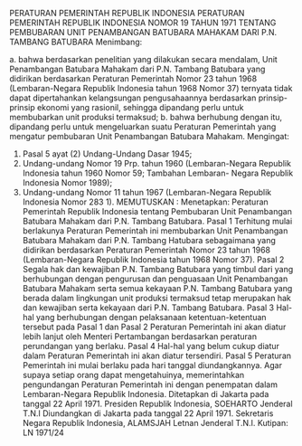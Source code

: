  PERATURAN PEMERINTAH REPUBLIK INDONESIA PERATURAN PEMERINTAH REPUBLIK INDONESIA NOMOR 19 TAHUN 1971 TENTANG PEMBUBARAN UNIT PENAMBANGAN BATUBARA MAHAKAM DARI P.N. TAMBANG BATUBARA
Menimbang:

a. bahwa berdasarkan penelitian yang dilakukan secara mendalam, Unit Penambangan Batubara Mahakam dari P.N. Tambang Batubara yang didirikan berdasarkan Peraturan Pemerintah Nomor 23 tahun 1968 (Lembaran-Negara Republik Indonesia tahun 1968 Nomor 37) ternyata tidak dapat dipertahankan kelangsungan pengusahaannya berdasarkan prinsip-prinsip ekonomi yang rasionil, sehingga dipandang perlu untuk membubarkan unit produksi termaksud;
b. bahwa berhubung dengan itu, dipandang perlu untuk mengeluarkan suatu Peraturan Pemerintah yang mengatur pembubaran Unit Penambangan Batubara Mahakam.
Mengingat:

1. Pasal 5 ayat (2) Undang-Undang Dasar 1945;
2. Undang-undang Nomor 19 Prp. tahun 1960 (Lembaran-Negara Republik Indonesia tahun 1960 Nomor 59; Tambahan Lembaran- Negara Republik Indonesia Nomor 1989);
3. Undang-undang Nomor 11 tahun 1967 (Lembaran-Negara Republik Indonesia Nomor 283 1).
MEMUTUSKAN :
 Menetapkan: Peraturan Pemerintah Republik Indonesia tentang Pembubaran Unit Penambangan Batubara Mahakam dari P.N. Tambang Batubara. Pasal 1 Terhitung mulai berlakunya Peraturan Pemerintah ini membubarkan Unit Penambangan Batubara Mahakam dari P.N. Tambang Hatubara sebagaimana yang didirikan berdasarkan Peraturan Pemerintah Nomor 23 tahun 1968 (Lembaran-Negara Republik Indonesia tahun 1968 Nomor 37). Pasal 2 Segala hak dan kewajiban P.N. Tambang Batubara yang timbul dari yang berhubungan dengan pengurusan dan penguasaan Unit Penambangan Batubara Mahakam serta semua kekayaan P.N. Tambang Batubara yang berada dalam lingkungan unit produksi termaksud tetap merupakan hak dan kewajiban serta kekayaan dari P.N. Tambang Batubara. Pasal 3 Hal-hal yang berhubungan dengan pelaksanaan ketentuan-ketentuan tersebut pada Pasal 1 dan Pasal 2 Peraturan Pemerintah ini akan diatur lebih lanjut oleh Menteri Pertambangan berdasarkan peraturan perundangan yang berlaku.
Pasal 4
Hal-hal yang belum cukup diatur dalam Peraturan Pemerintah ini akan diatur tersendiri. Pasal 5 Peraturan Pemerintah ini mulai berlaku pada hari tanggal diundangkannya. Agar supaya setiap orang dapat mengetahuinya, memerintahkan pengundangan Peraturan Pemerintah ini dengan penempatan dalam Lembaran-Negara Republik Indonesia. Ditetapkan di Jakarta pada tanggal 22 April 1971. Presiden Republik Indonesia, SOEHARTO Jenderal T.N.I Diundangkan di Jakarta pada tanggal 22 April 1971. Sekretaris Negara Republik Indonesia, ALAMSJAH Letnan Jenderal T.N.I. Kutipan: LN 1971/24